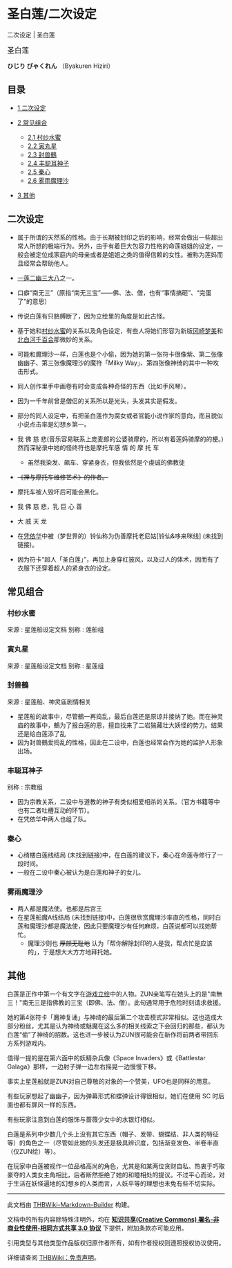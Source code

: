 # 圣白莲/二次设定

<!-- source html: G:\repos\THBWiki-Markdown-Builder\THBWikiMarkdown\Temp\main\3\38\ns0%3A%E5%9C%A3%E7%99%BD%E8%8E%B2%2F%E4%BA%8C%E6%AC%A1%E8%AE%BE%E5%AE%9A.html -->

二次设定 | 圣白莲

  
<big>圣白莲</big>  

 **ひじり びゃくれん** （Byakuren Hiziri）
  

## 目录

- [1 二次设定](#二次设定)
- [2 常见组合](#常见组合)

  - [2.1 村纱水蜜](#村纱水蜜)
  - [2.2 寅丸星](#寅丸星)
  - [2.3 封兽鵺](#封兽鵺)
  - [2.4 丰聪耳神子](#丰聪耳神子)
  - [2.5 秦心](#秦心)
  - [2.6 雾雨魔理沙](#雾雨魔理沙)



- [3 其他](#其他)




## 二次设定
- 属于所谓的天然系的性格。由于长期被封印之后的影响，经常会做出一些超出常人所想的极端行为。另外，由于有着巨大包容力性格的命莲姐姐的设定，一般会被定位成家庭内的母亲或者是姐姐之类的值得信赖的女性。被称为莲妈而且经常会帮助他人。
- [一莲二幽三大八](./一莲二幽三大八.md)之一。
- 口癖“南无三”（原指“南无三宝”——佛、法、僧，也有“事情搞砸”、“完蛋了”的意思）
- 传说白莲有只胳膊断了，因为立绘里的角度是如此古怪。
- 基于她和[村纱水蜜](./村纱水蜜.md)的关系以及角色设定，有些人将她们形容为新版[冈崎梦美](./冈崎梦美.md)和[北白河千百合](./北白河千百合.md)那微妙的关系。
- 可能和魔理沙一样，白莲也是个小偷，因为她的第一张符卡很像紫、第二张像幽幽子、第三张像魔理沙的魔符「Milky Way」、第四张像神绮的其中一种攻击形式。
- 同人创作里手中画卷有时会变成各种奇怪的东西（比如手风琴）。
- 因为一千年前曾是僧侣的关系所以是光头，头发其实是假发。
- 部分的同人设定中，有把圣白莲作为腐女或者官能小说作家的意向，而且貌似小说点击率是幻想乡第一。
- 我 佛 慈 悲(音乐容易联系上庞麦郎的公婆骑摩的，所以有着莲妈骑摩的的梗。)然而深秘录中她的怪终符也是摩托车感 情 的 摩 托 车
  - 虽然我染发、飙车、穿紧身衣，但我依然是个虔诚的佛教徒

-  ~~《禅与摩托车维修艺术》的作者。~~ 
- 摩托车被人毁坏后可能会黑化。
- 我 佛 慈 悲，乳 巨 心 善
- 大 威 天 龙
- 在[凭依华](./东方凭依华.md)中被（梦世界的）铃仙称为伪善摩托老尼姑&#91;铃仙&amp;哆来咪线&#93; (未找到链接)。
- 因为符卡“超人「圣白莲」”，再加上身穿红披风，以及过人的体术，因而有了衣服下还穿着超人的紧身衣的设定。

## 常见组合
### 村纱水蜜
来源
: 星莲船设定文档
别称
: 莲船组

### 寅丸星
来源
: 星莲船设定文档
别称
: 星莲组

### 封兽鵺
来源
: 星莲船、神灵庙剧情相关

- 星莲船的故事中，尽管鵺一再捣乱，最后白莲还是原谅并接纳了她。而在神灵庙的故事中，鵺为了报白莲的恩，擅自找来了二岩猯藏壮大妖怪的势力。结果还是给白莲添了乱
- 因为封兽鵺爱捣乱的性格，因此在二设中，白莲也经常会作为她的监护人形象出场。

### 丰聪耳神子
别称
: 宗教组

- 因为宗教关系，二设中与道教的神子有类似相爱相杀的关系。（官方书籍等中也有二者吐槽互动的环节）。
- 在凭依华中两人也组了队。

### 秦心
- 心绮楼白莲线结局 (未找到链接)中，在白莲的建议下，秦心在命莲寺修行了一段时间。
- 一般在二设中秦心被认为是白莲和神子的女儿。

### 雾雨魔理沙
- 两人都是魔法使。也都是后宫王
- 在星莲船魔A线结局 (未找到链接)中，白莲很欣赏魔理沙率直的性格，同时白莲和魔理沙都是魔法使，因此只要魔理沙有任何麻烦，白莲说都可以找她帮忙。
  - 魔理沙则也 ~~厚颜无耻地~~ 认为「帮你解除封印的人是我，帮点忙是应该的」，于是想大大方方地拜托她。


## 其他
  
白莲是正作中第一个有文字在[游戏立绘](http://upload.thwiki.cc/3/3c/圣白莲（星莲船立绘）n2.png)中的人物。ZUN亲笔写在她头上的是"南無三！"南无三是指佛教的三宝（即佛、法、僧）。此句通常用于危险时刻请求救援。
  
  
她的第4张符卡「魔神复诵」与神绮的最后第二个攻击模式非常相似。这也造成大部分粉丝，尤其是认为神绮或魅魔在这么多的相关线索之下会回归的那些，都认为白莲“偷”了神绮的招数。这也进一步被认为ZUN很可能会在新作将前两者带回东方系列游戏内。
  
  
值得一提的是在第六面中的妖精杂兵像《Space Invaders》或《Battlestar Galaga》那样，一边射子弹一边左右摇晃一边慢慢下移。
  
  
事实上星莲船就是ZUN对自己尊敬的对象的一个赞美，UFO也是同样的用意。
  
  
有些玩家想起了幽幽子，因为弹幕形式和蝶弹设计得很相似，她们在使用 SC 时后面也都有屏风一样的东西。
  
  
有些玩家注意到白莲的服饰与蔷薇少女中的水银灯相似。
  
  
白莲是系列中少数几个头上没有其它东西（帽子、发带、蝴蝶结、非人类的特征等）的角色之一（尽管如此她的头发还是极具辨识度，包括渐变发色、半卷半直（仅ZUN绘）等）。
  
  
在玩家中白莲被视作一位品格高尚的角色，尤其是和某两位贪财自私、热衷于巧取豪夺的人类女主角相比，后者断然拒绝了她的和睦相处的提议。不过平心而论，对于生活在妖怪遍地的幻想乡的人类而言，人妖平等的理想也未免有些不切实际。
  





---

此文档由 [THBWiki-Markdown-Builder](https://github.com/Delsin-Yu/THBWiki-Markdown-Builder) 构建。

文档中的所有内容除特殊注明外，均在 [**知识共享(Creative Commons) 署名-非商业性使用-相同方式共享 3.0 协议**](https://creativecommons.org/licenses/by-sa/3.0/deed.zh-hans) 下提供，附加条款亦可能应用。

引用类型与其他类型作品版权归原作者所有，如有作者授权则遵照授权协议使用。

详细请查阅 [THBWiki：免责声明](https://thbwiki.cc/THBWiki:%E5%85%8D%E8%B4%A3%E5%A3%B0%E6%98%8E)。

